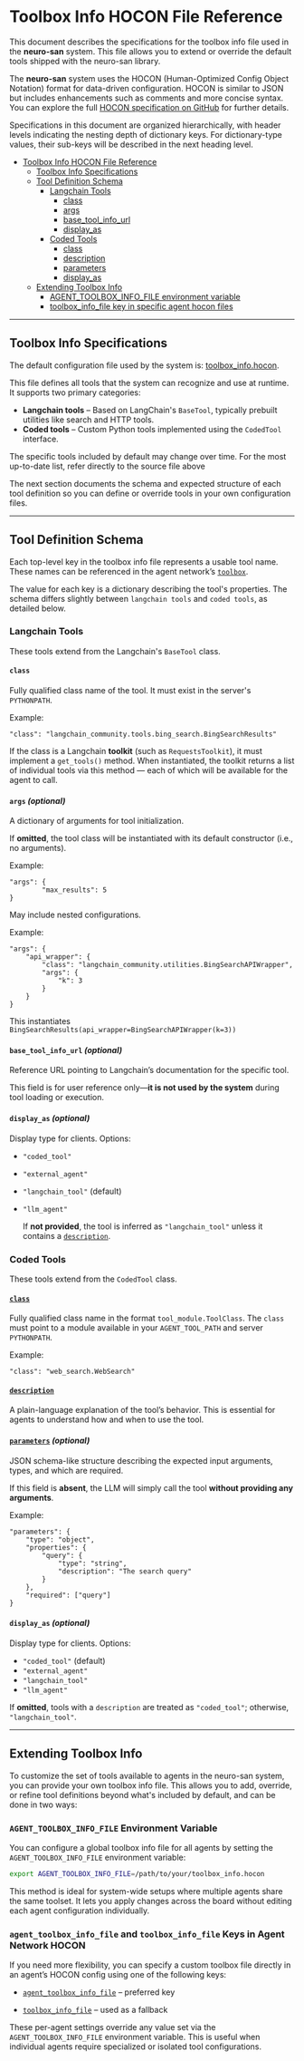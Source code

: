 # Toolbox Info HOCON File Reference

This document describes the specifications for the toolbox info file used in the **neuro-san** system. This file
allows you to extend or override the default tools shipped with the neuro-san library.

The **neuro-san** system uses the HOCON (Human-Optimized Config Object Notation) format for data-driven configuration. HOCON
is similar to JSON but includes enhancements such as comments and more concise syntax. You can explore the full
[HOCON specification on GitHub](https://github.com/lightbend/config/blob/main/HOCON.md) for further details.

Specifications in this document are organized hierarchically, with header levels indicating the nesting depth of dictionary
keys. For dictionary-type values, their sub-keys will be described in the next heading level.

<!--TOC-->

- [Toolbox Info HOCON File Reference](#toolbox-info-hocon-file-reference)
    - [Toolbox Info Specifications](#toolbox-info-specifications)
    - [Tool Definition Schema](#tool-definition-schema)
        - [Langchain Tools](#langchain-tools)
            - [class](#class)
            - [args](#args-optional)
            - [base_tool_info_url](#base_tool_info_url-optional)
            - [display_as](#display_as-optional)
        - [Coded Tools](#coded-tools)
            - [class](#class-1)
            - [description](#description)
            - [parameters](#parameters-optional)
            - [display_as](#display_as-optional-1)
    - [Extending Toolbox Info](#extending-toolbox-info)
        - [AGENT_TOOLBOX_INFO_FILE environment variable](#agent_toolbox_info_file-environment-variable)
        - [toolbox_info_file key in specific agent hocon files](#agent_toolbox_info_file-and-toolbox_info_file-keys-in-agent-network-hocon)

<!--TOC-->

---

## Toolbox Info Specifications

The default configuration file used by the system is:
[toolbox_info.hocon](../neuro_san/internals/run_context/langchain/toolbox/toolbox_info.hocon).

This file defines all tools that the system can recognize and use at runtime. It supports two primary categories:

- **Langchain tools** – Based on LangChain's `BaseTool`, typically prebuilt utilities like search and HTTP tools.
- **Coded tools** – Custom Python tools implemented using the `CodedTool` interface.

The specific tools included by default may change over time. For the most up-to-date list, refer directly to the source file
above

The next section documents the schema and expected structure of each tool definition so you can define or override tools
in your own configuration files.

---

## Tool Definition Schema

Each top-level key in the toolbox info file represents a usable tool name. These names can be referenced in the
agent network’s [`toolbox`](./agent_hocon_reference.md#toolbox).

The value for each key is a dictionary describing the tool's properties. The schema differs slightly between
`langchain tools` and `coded tools`, as detailed below.

### Langchain Tools

These tools extend from the Langchain's `BaseTool` class.

#### `class`

Fully qualified class name of the tool. It must exist in the server's `PYTHONPATH`.

Example:

```hocon
"class": "langchain_community.tools.bing_search.BingSearchResults"
```

If the class is a Langchain **toolkit** (such as `RequestsToolkit`), it must implement a `get_tools()` method. When instantiated,
the toolkit returns a list of individual tools via this method — each of which will be available for the agent to call.

#### `args` *(optional)*

A dictionary of arguments for tool initialization.

If **omitted**, the tool class will be instantiated with its default constructor (i.e., no arguments).

Example:

```hocon
"args": {
        "max_results": 5
}
```

May include nested configurations.

Example:

```hocon
"args": {
    "api_wrapper": {
        "class": "langchain_community.utilities.BingSearchAPIWrapper",
        "args": {
            "k": 3
        }
    }
}
```

This instantiates `BingSearchResults(api_wrapper=BingSearchAPIWrapper(k=3))`

#### `base_tool_info_url` *(optional)*

Reference URL pointing to Langchain’s documentation for the specific tool.

This field is for user reference only—**it is not used by the system** during tool loading or execution.

#### `display_as` *(optional)*

Display type for clients. Options:

- `"coded_tool"`
- `"external_agent"`
- `"langchain_tool"` (default)
- `"llm_agent"`
  
  If **not provided**, the tool is inferred as `"langchain_tool"` unless it contains a [`description`](#description).

### Coded Tools

These tools extend from the `CodedTool` class.

#### [`class`](./agent_hocon_reference.md#class)

Fully qualified class name in the format `tool_module.ToolClass`. The `class` must point to a module available in your
`AGENT_TOOL_PATH` and server `PYTHONPATH`.

Example:

```hocon
"class": "web_search.WebSearch"
```

#### [`description`](./agent_hocon_reference.md#description)

A plain-language explanation of the tool’s behavior. This is essential for agents to understand how and when to use the tool.

#### [`parameters`](./agent_hocon_reference.md#parameters) *(optional)*

JSON schema-like structure describing the expected input arguments, types, and which are required.

If this field is **absent**, the LLM will simply call the tool **without providing any arguments**.

Example:

```hocon
"parameters": {
    "type": "object",
    "properties": {
        "query": {
            "type": "string",
            "description": "The search query"
        }
    },
    "required": ["query"]
}
```

<!--- pyml disable-next-line no-duplicate-heading -->
#### `display_as` *(optional)*

Display type for clients. Options:

- `"coded_tool"` (default)
- `"external_agent"`
- `"langchain_tool"`
- `"llm_agent"`

If **omitted**, tools with a `description` are treated as `"coded_tool"`; otherwise, `"langchain_tool"`.

---

## Extending Toolbox Info

To customize the set of tools available to agents in the neuro-san system, you can provide your own toolbox info file.
This allows you to add, override, or refine tool definitions beyond what's included by default, and can be done in two ways:

### `AGENT_TOOLBOX_INFO_FILE` Environment Variable

You can configure a global toolbox info file for all agents by setting the `AGENT_TOOLBOX_INFO_FILE` environment variable:

```bash
export AGENT_TOOLBOX_INFO_FILE=/path/to/your/toolbox_info.hocon
```

This method is ideal for system-wide setups where multiple agents share the same toolset.
It lets you apply changes across the board without editing each agent configuration individually.

### `agent_toolbox_info_file` and `toolbox_info_file` Keys in Agent Network HOCON

If you need more flexibility, you can specify a custom toolbox file directly in an agent’s HOCON config
using one of the following keys:

- [`agent_toolbox_info_file`](./agent_hocon_reference.md#agent_toolbox_info_file) – preferred key

- [`toolbox_info_file`](./agent_hocon_reference.md#toolbox_info_file) – used as a fallback

These per-agent settings override any value set via the `AGENT_TOOLBOX_INFO_FILE` environment variable.
This is useful when individual agents require specialized or isolated tool configurations.

